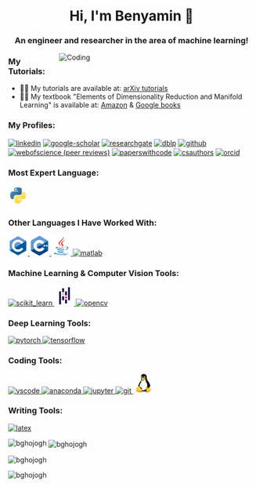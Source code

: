 <h1 align="center">Hi, I'm Benyamin 👋</h1>
<h3 align="center">An engineer and researcher in the area of machine learning!</h3>
<img align="right" alt="Coding" width="400" src="https://cdn.dribbble.com/users/1162077/screenshots/3848914/programmer.gif">

<h3 align="left">My Tutorials:</h3>

- 👨‍💻 My tutorials are available at: <a href="https://arxiv.org/search/advanced?advanced=&terms-0-operator=AND&terms-0-term=Ghojogh%2C+B&terms-0-field=author&terms-1-operator=AND&terms-1-term=Tutorial&terms-1-field=title&classification-physics_archives=all&classification-include_cross_list=include&date-filter_by=all_dates&date-year=&date-from_date=&date-to_date=&date-date_type=submitted_date&abstracts=show&size=50&order=-announced_date_first">arXiv tutorials</a>
- 👨‍💻 My textbook "Elements of Dimensionality Reduction and Manifold Learning" is available at: <a href="https://www.amazon.co.uk/Elements-Dimensionality-Reduction-Manifold-Learning/dp/3031106016">Amazon</a> & <a href="https://www.google.ca/books/edition/Elements_of_Dimensionality_Reduction_and/nyM5zwEACAAJ?hl=en&kptab=overview">Google books</a>

<h3 align="left">My Profiles:</h3>
<p align="left">
<a href="https://www.linkedin.com/in/benyamin-ghojogh-97423276/" target="blank"><img align="center" src="https://raw.githubusercontent.com/rahuldkjain/github-profile-readme-generator/master/src/images/icons/Social/linked-in-alt.svg" alt="linkedin" height="30" width="30" /></a>
<a href="https://scholar.google.com/citations?user=U8qAL-0AAAAJ&hl=en" target="blank"><img align="center" src="https://upload.wikimedia.org/wikipedia/commons/thumb/c/c7/Google_Scholar_logo.svg/2048px-Google_Scholar_logo.svg.png" alt="google-scholar" height="40" width="40" /></a>
<a href="https://www.researchgate.net/profile/Benyamin-Ghojogh" target="blank"><img align="center" src="https://upload.wikimedia.org/wikipedia/commons/thumb/5/5e/ResearchGate_icon_SVG.svg/1200px-ResearchGate_icon_SVG.svg.png" alt="researchgate" height="30" width="30" /></a>
<a href="https://dblp.org/pid/205/2826.html" target="blank"><img align="center" src="https://dblp.org/img/dblp.icon.192x192.png" alt="dblp" height="40" width="40" /></a>
<a href="https://github.com/bghojogh" target="blank"><img align="center" src="https://cdn.icon-icons.com/icons2/2368/PNG/512/github_logo_icon_143772.png" alt="github" height="40" width="40" /></a>
<a href="https://www.webofscience.com/wos/author/record/809583" target="blank"><img align="center" src="https://yt3.ggpht.com/lOiMqL4UN4910SlRv1sSYUKCAhc6j4jJIhkVdRX_kCeoiOSYpi35mYaXchXLNNGbRBAqIahD=s900-c-k-c0x00ffffff-no-rj" alt="webofscience (peer reviews)" height="50" width="50" /></a>
<a href="https://paperswithcode.com/search?q=author%3ABenyamin+Ghojogh" target="blank"><img align="center" src="https://paperswithcode.com/static/logo.png" alt="paperswithcode" height="40" width="40" /></a>
<a href="https://www.csauthors.net/benyamin-ghojogh/" target="blank"><img align="center" src="https://pbs.twimg.com/profile_images/634282481735348224/23QP30-9_400x400.png" alt="csauthors" height="40" width="40" /></a>
<a href="https://orcid.org/0000-0002-9617-291X" target="blank"><img align="center" src="https://upload.wikimedia.org/wikipedia/commons/thumb/0/06/ORCID_iD.svg/2048px-ORCID_iD.svg.png" alt="orcid" height="30" width="30" /></a>
  
<h3 align="left">Most Expert Language:</h3>

<a href="https://www.python.org" target="_blank" rel="noreferrer"> <img src="https://raw.githubusercontent.com/devicons/devicon/master/icons/python/python-original.svg" alt="python" width="40" height="40"/> </a>

<h3 align="left">Other Languages I Have Worked With:</h3>

<a href="https://www.cprogramming.com/" target="_blank" rel="noreferrer"> <img src="https://raw.githubusercontent.com/devicons/devicon/master/icons/c/c-original.svg" alt="c" width="40" height="40"/> </a> 
<a href="https://www.w3schools.com/cpp/" target="_blank" rel="noreferrer"> <img src="https://raw.githubusercontent.com/devicons/devicon/master/icons/cplusplus/cplusplus-original.svg" alt="cplusplus" width="40" height="40"/> </a> 
<a href="https://www.java.com" target="_blank" rel="noreferrer"> <img src="https://raw.githubusercontent.com/devicons/devicon/master/icons/java/java-original.svg" alt="java" width="40" height="40"/> 
<a href="https://www.mathworks.com/" target="_blank" rel="noreferrer"> <img src="https://upload.wikimedia.org/wikipedia/commons/2/21/Matlab_Logo.png" alt="matlab" width="40" height="40"/> </a>

<h3 align="left">Machine Learning & Computer Vision Tools:</h3>

<a href="https://scikit-learn.org/" target="_blank" rel="noreferrer"> <img src="https://upload.wikimedia.org/wikipedia/commons/0/05/Scikit_learn_logo_small.svg" alt="scikit_learn" width="40" height="40"/> </a>
<a href="https://pandas.pydata.org/" target="_blank" rel="noreferrer"> <img src="https://raw.githubusercontent.com/devicons/devicon/2ae2a900d2f041da66e950e4d48052658d850630/icons/pandas/pandas-original.svg" alt="pandas" width="40" height="40"/> </a>
<a href="https://opencv.org/" target="_blank" rel="noreferrer"> <img src="https://www.vectorlogo.zone/logos/opencv/opencv-icon.svg" alt="opencv" width="40" height="40"/> </a>

<h3 align="left">Deep Learning Tools:</h3>

<a href="https://pytorch.org/" target="_blank" rel="noreferrer"> <img src="https://www.vectorlogo.zone/logos/pytorch/pytorch-icon.svg" alt="pytorch" width="40" height="40"/> </a> 
<a href="https://www.tensorflow.org" target="_blank" rel="noreferrer"> <img src="https://www.vectorlogo.zone/logos/tensorflow/tensorflow-icon.svg" alt="tensorflow" width="40" height="40"/> </a>

<h3 align="left">Coding Tools:</h3>

<a href="https://code.visualstudio.com/" target="_blank" rel="noreferrer"> <img src="https://upload.wikimedia.org/wikipedia/commons/thumb/9/9a/Visual_Studio_Code_1.35_icon.svg/2048px-Visual_Studio_Code_1.35_icon.svg.png" alt="vscode" width="40" height="40"/> </a>
<a href="https://www.anaconda.com/" target="_blank" rel="noreferrer"> <img src="https://www.nicepng.com/png/detail/85-851058_anaconda-icon-anaconda-python-icon.png" alt="anaconda" width="40" height="40"/> </a>
<a href="https://jupyter.org/" target="_blank" rel="noreferrer"> <img src="https://upload.wikimedia.org/wikipedia/commons/thumb/3/38/Jupyter_logo.svg/1200px-Jupyter_logo.svg.png" alt="jupyter" width="40" height="40"/> </a>
<a href="https://git-scm.com/" target="_blank" rel="noreferrer"> <img src="https://www.vectorlogo.zone/logos/git-scm/git-scm-icon.svg" alt="git" width="40" height="40"/> </a> <a href="https://www.linux.org/" target="_blank" rel="noreferrer"> <img src="https://raw.githubusercontent.com/devicons/devicon/master/icons/linux/linux-original.svg" alt="linux" width="40" height="40"/> </a>     </p>

<h3 align="left">Writing Tools:</h3>

<a href="https://www.latex-project.org/" target="_blank" rel="noreferrer"> <img src="https://upload.wikimedia.org/wikipedia/commons/thumb/9/92/LaTeX_logo.svg/1200px-LaTeX_logo.svg.png" alt="latex" width="100" height="40"/> </a>

<p><img align="left" src="https://github-readme-stats.vercel.app/api/top-langs?username=bghojogh&show_icons=true&locale=en&layout=compact" alt="bghojogh" /></p>

<p>&nbsp;<img align="center" src="https://github-readme-stats.vercel.app/api?username=bghojogh&show_icons=true&locale=en" alt="bghojogh" /></p>

<p><img align="center" src="https://github-readme-streak-stats.herokuapp.com/?user=bghojogh&" alt="bghojogh" /></p>

<p align="left"> <img src="https://komarev.com/ghpvc/?username=bghojogh&label=Profile%20views&color=0e75b6&style=flat" alt="bghojogh" /> </p>

<!-- 
https://www.youtube.com/watch?v=G-EGDH50hGE
https://rahuldkjain.github.io/gh-profile-readme-generator/
-->
